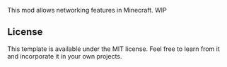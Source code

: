 This mod allows networking features in Minecraft. WIP

## License

This template is available under the MIT license. Feel free to learn from it and incorporate it in your own projects.
